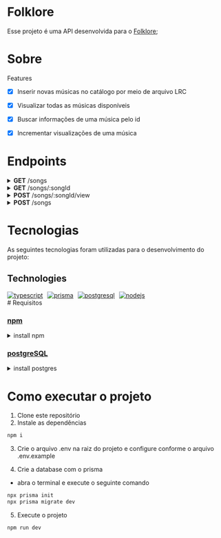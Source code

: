 # Folklore

 
Esse projeto é uma API desenvolvida para o [Folklore](https://github.com/tieskay/folklore);


# Sobre

<div>
  <p>Features</p>
  
  - [X] Inserir novas músicas no catálogo por meio de arquivo LRC

  - [X] Visualizar todas as músicas disponíveis

  - [X] Buscar informações de uma música pelo id

  - [X] Incrementar visualizações de uma música
</div>

# Endpoints

<div>
  <details>
    <summary><strong>GET</strong> /songs</summary>
    - retorna status <strong>200</strong> para sucesso

    e

    ```json
    [
      {
        "id": 1,
        "name": "the 1",
        "youtubeLink": "https://www.youtube.com/watch?v=KsZ6tROaVOQ",
        "cover": "http://img.youtube.com/vi/KsZ6tROaVOQ/mqdefault.jpg",
        "artistId": 1,
        "createdAt": "2022-05-23T19:52:17.978Z",
        "viewsCount": 1,
        "artist": {
          "id": 1,
          "name": "Taylor Swift"
        }
      },
    ]
    ```
  </details>

  <details>
    <summary><strong>GET</strong> /songs/:songId</summary>
    - retorna status <strong>200</strong> para sucesso
    - retorna status <strong>400</strong> para songId inválidos (não numéricos)
     - retorna status <strong>404</strong> se o songId enviado não corresponde ao de nenhuma música

    e

    ```json
      {
        "id": 1,
        "name": "the 1",
        "youtubeLink": "https://www.youtube.com/watch?v=KsZ6tROaVOQ",
        "cover": "http://img.youtube.com/vi/KsZ6tROaVOQ/mqdefault.jpg",
        "artistId": 1,
        "createdAt": "2022-05-23T19:52:17.978Z",
        "viewsCount": 1,
        "artist": {
          "id": 1,
          "name": "Taylor Swift"
        }
      }
    ```
  </details>

  <details>
    <summary><strong>POST</strong> /songs/:songId/view </summary>
    - retorna status <strong>200</strong> para sucesso
    - retorna status <strong>400</strong> para id inválidos (não numéricos)
    - retorna status <strong>400</strong> se o songId enviado não corresponde ao de nenhuma música

    e

    ```json
      {
        "id": 1,
        "name": "the 1",
        "youtubeLink": "https://www.youtube.com/watch?v=KsZ6tROaVOQ",
        "cover": "http://img.youtube.com/vi/KsZ6tROaVOQ/mqdefault.jpg",
        "artistId": 1,
        "createdAt": "2022-05-23T19:52:17.978Z",
        "viewsCount": 1,
        "artist": {
          "id": 1,
          "name": "Taylor Swift"
        }
      }
    ```
  </details>

  <details>
    <summary><strong>POST</strong> /songs</summary>

    É preciso enviar um body no formato a seguir: 


    ```json
    {
        "name": "the 1",
        "youtubeLink": "https://www.youtube.com/watch?v=KsZ6tROaVOQ",
        "artistId": 1 ,
        "lrcLyric": "[ti:The 1 Taylor Swift]
    [length:03:31.30]
    [00:14.99]I'm doing good, I'm on some new shit
    [00:18.74]Been saying Yes instead of No
    [00:22.24]I thought I saw you at the bus stop, I didn't though
    [00:28.74]I hit the ground running each night
    [00:32.23]I hit the Sunday matinee
    [00:35.74]You know the greatest films of all time were never made
    [00:42.49]I guess you never know, never know
    [00:46.23]And if you wanted me, you really should've showed
    [00:49.75]And if you never bleed, you're never gonna grow
    [00:52.49]And it's alright now
    [00:56.49]But we were something, don't you think so?
    [00:59.74]Roaring twenties, tossing pennies in the pool
    [01:03.23]And if my wishes came true
    [01:06.99]It would've been you
    [01:10.24]In my defense, I have none
    [01:13.48]For never leaving well enough alone
    [01:16.99]But it would've been fun
    [01:20.74]If you would've been the one
    [01:30.99]I have this dream you're doing cool shit
    [01:33.99]Having adventures on your own
    [01:37.51]You meet some woman on the Internet and take her home
    [01:44.48]We never painted by the numbers, baby
    [01:47.74]But we were making it count
    [01:51.26]You know the greatest loves of all time are over now
    [01:58.24]I guess you never know, never know
    [02:01.74]And it's another day, waking up alone
    [02:05.24]But we were something, don't you think so?
    [02:08.24]Roaring twenties, tossing pennies in the pool
    [02:11.99]And if my wishes came true
    [02:15.75]It would've been you
    [02:19.24]In my defense, I have none
    [02:21.98]For never leaving well enough alone
    [02:25.74]But it would've been fun
    [02:29.24]If you would've been the one
    [02:32.49]Hey, yeah-yeah
    [02:34.49]Persist and resist the temptation to ask you
    [02:38.24]If one thing had been different
    [02:41.24]Would everything be different today?
    [02:46.22]We were something, don't you think so?
    [02:49.74]Rosé flowing with your chosen family
    [02:52.74]And it would've been sweet
    [02:56.48]If it could've been me
    [03:00.24]In my defense, I have none
    [03:03.24]For digging up the grave another time
    [03:06.74]But it would've been fun
    [03:10.26]If you would've been the one",
    }
    ```

    - retorna status <strong>201</strong> para sucesso
    - retorna status <strong>422</strong> caso o schema do body esteja incorreto
    - retorna status <strong>400</strong> caso o id do artista seja inválido
    - retorna status <strong>409</strong> caso a música já exista no banco de dados

  </details>
  
</div>


# Tecnologias

As seguintes tecnologias foram utilizadas para o desenvolvimento do projeto:

## Technologies

<div style="display: flex; gap: 10px;" >
  <a href="https://www.typescriptlang.org/" target="_blank" rel="noreferrer">
    <img src="https://img.shields.io/badge/TypeScript-007ACC?style=for-the-badge&logo=typescript&logoColor=white" alt="typescript" />
  </a>
  <a href="https://www.prisma.io/" target="_blank" rel="noreferrer">
    <img src="https://img.shields.io/badge/Prisma-3982CE?style=for-the-badge&logo=Prisma&logoColor=white" alt="prisma" />
  </a>
  <a href="https://www.postgresql.org" target="_blank" rel="noreferrer">
    <img src="https://img.shields.io/badge/PostgreSQL-316192?style=for-the-badge&logo=postgresql&logoColor=white" alt="postgresql" />
  </a>
  <a href="https://nodejs.org" target="_blank" rel="noreferrer">
    <img src="https://img.shields.io/badge/Node.js-339933?style=for-the-badge&logo=nodedotjs&logoColor=white" alt="nodejs" />
  </a>
</div>
# Requisitos

### [npm](https://www.npmjs.com/)

<details>
    <summary>install npm</summary>
  </br>

```bash
wget -qO- <https://raw.githubusercontent.com/nvm-sh/nvm/v0.38.0/install.sh> | bash
## Or this command
wget -qO- https://raw.githubusercontent.com/nvm-sh/nvm/v0.38.0/install.sh | bash
# Close and open terminal
nvm install --lts
nvm use --lts
# Verify node version
node --version # Must show v14.16.1
# Verify npm version
npm -v
```

</details>

### [postgreSQL](https://www.postgresql.org/)

<details>
    <summary>install postgres</summary>
    <br>

```bash
sudo apt install postgresql postgresql-contrib
```

</details>

# Como executar o projeto

1. Clone este repositório
2. Instale as dependências

```bash
npm i
```

3. Crie o arquivo .env na raiz do projeto e configure conforme o arquivo .env.example

4. Crie a database com o prisma

- abra o terminal e execute o seguinte comando

```bash
npx prisma init
npx prisma migrate dev
```

5. Execute o projeto

```bash
npm run dev
```